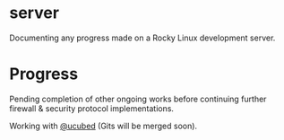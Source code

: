 # server
 Documenting any progress made on a Rocky Linux development server.

# Progress
Pending completion of other ongoing works before continuing further firewall & security protocol implementations. 

Working with [@ucubed](https://github.com/ucubed/) (Gits will be merged soon).